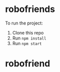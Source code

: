 # robofriends

To run the project:

1. Clone this repo
2. Run `npm install`
3. Run `npm start`
# robofriend
